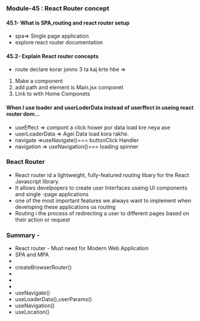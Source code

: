 ### Module-45 : React Router concept

####  45.1- What is SPA,routing and react router setup
- spa=> Single page application
- explore react router documentation

#### 45.2- Explain React router concepts
- route declare korar jonno 3 ta kaj krte hbe =>
 1. Make a component
 2. add path and element is Main.jsx componet
 3. Link to with Home Componets

 #### When I use loader and userLoderData instead of userffect in useing react router dom...
 - useEffect => compont a click hower por data load kre neya ase
 - userLoaderData => Agei Data load kora rakhe.
 - navigate =>useNavigate()=== buttonClick Handler
 - navigation => useNavigation()=== loading spinner

 ### React Router
 - React router id a lightweight, fully-featured routing libary for the React Javascript library.
 - It allows develpopers to create user Interfaces useing UI components and single -page applications
 - one of the most important features we always want to implement when developing these applications us routing
 - Routing i the process of redirecting a user to different pages based on their action or request

 ### Summary -
 - React router - Must need for Modern Web Application
 - SPA and MPA
 - <RouterProvider/>
 - createBrowserRouter()
 - <Outlet> </Outlet>
 - <Link>
 - <NavLink>
 - useNavigate()
 - useLoaderData(),userParams()
 - useNavigation()
 - useLocation()